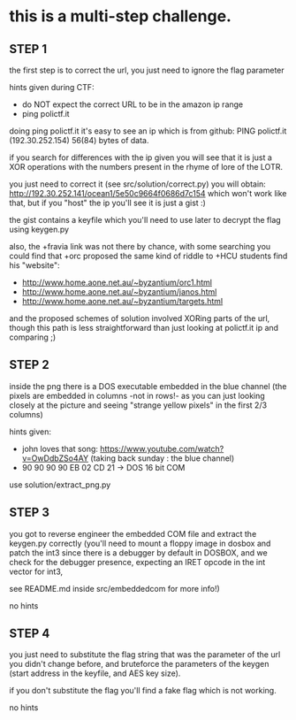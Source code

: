 # this is a multi-step challenge.

## STEP 1

the first step is to correct the url, you just need to ignore the flag parameter

hints given during CTF:
  + do NOT expect the correct URL to be in the amazon ip range
  + ping polictf.it
      
doing ping polictf.it it's easy to see an ip which is from github:
PING polictf.it (192.30.252.154) 56(84) bytes of data.

if you search for differences with the ip given you will see that it is just a XOR operations with the numbers present in the rhyme of lore of the LOTR.

you just need to correct it (see src/solution/correct.py)
you will obtain:
http://192.30.252.141/ocean1/5e50c9664f0686d7c154
which won't work like that, but if you "host" the ip you'll see it is just a gist :)

the gist contains a keyfile which you'll need to use later to decrypt the flag using keygen.py

also, the +fravia link was not there by chance, with some searching you could find that +orc proposed the same kind of riddle to +HCU students find his "website":

- http://www.home.aone.net.au/~byzantium/orc1.html
- http://www.home.aone.net.au/~byzantium/janos.html
- http://www.home.aone.net.au/~byzantium/targets.html

and the proposed schemes of solution involved XORing parts of the url, though this path is less straightforward than just looking at polictf.it ip and comparing ;)


## STEP 2
inside the png there is a DOS executable embedded in the blue channel
(the pixels are embedded in columns -not in rows!- as you can just looking closely at the picture and seeing "strange yellow pixels" in the first 2/3 columns)

hints given:
   - john loves that song: https://www.youtube.com/watch?v=OwDdbZSo4AY (taking back sunday : the blue channel)
   - 90 90 90 90 EB 02 CD 21 -> DOS 16 bit COM

use solution/extract_png.py


## STEP 3
you got to reverse engineer the embedded COM file and extract the keygen.py correctly
(you'll need to mount a floppy image in dosbox and patch the int3 since there is a debugger by default in DOSBOX,
and we check for the debugger presence, expecting an IRET opcode in the int vector for int3,

see README.md inside src/embeddedcom for more info!)

no hints


## STEP 4
you just need to substitute the flag string that was the parameter of the url you didn't change before, and bruteforce the parameters of the keygen
(start address in the keyfile, and AES key size).

if you don't substitute the flag you'll find a fake flag which is not working.

no hints

